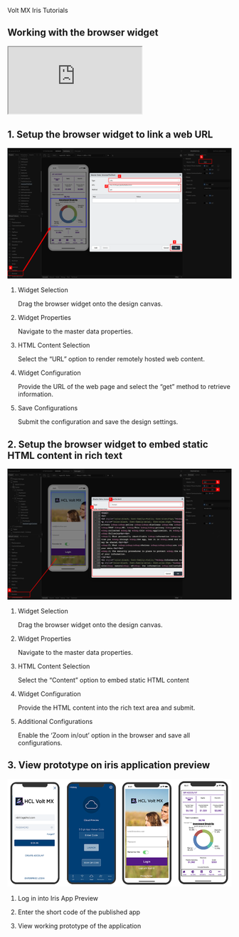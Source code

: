                             

Volt MX  Iris Tutorials

Working with the browser widget
-------------------------------

<div class="youtube-wrapper"><iframe src="https://www.youtube.com/embed/qI1gkD2GUvY" allowfullscreen=""></iframe></div>
  

1\. Setup the browser widget to link a web URL
----------------------------------------------

![](../Resources/Images/Browser1.png)

1.  Widget Selection
    
    Drag the browser widget onto the design canvas.
    
2.  Widget Properties
    
    Navigate to the master data properties.
    
3.  HTML Content Selection
    
    Select the “URL” option to render remotely hosted web content.
    
4.  Widget Configuration
    
    Provide the URL of the web page and select the “get” method to retrieve information.
    
5.  Save Configurations
    
    Submit the configuration and save the design settings.
    

  

2\. Setup the browser widget to embed static HTML content in rich text
----------------------------------------------------------------------

![](../Resources/Images/Browser2.png)

1.  Widget Selection
    
    Drag the browser widget onto the design canvas.
    
2.  Widget Properties
    
    Navigate to the master data properties.
    
3.  HTML Content Selection
    
    Select the “Content” option to embed static HTML content
    
4.  Widget Configuration
    
    Provide the HTML content into the rich text area and submit.
    
5.  Additional Configurations
    
    Enable the ‘Zoom in/out’ option in the browser and save all configurations.
    

3\. View prototype on iris application preview
----------------------------------------------------

![](../Resources/Images/FPimages.png)

1.  Log in into Iris App Preview
    
2.  Enter the short code of the published app
    
3.  View working prototype of the application
    


